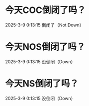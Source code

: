 # 今天COC倒闭了吗？

2025-3-9 0:13:15 倒闭了（Not Down）

# 今天NOS倒闭了吗？

2025-3-9 0:13:15 没倒闭（Down）

# 今天NS倒闭了吗？

2025-3-9 0:13:15 没倒闭（Down）

